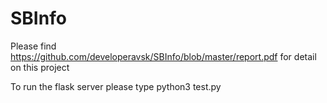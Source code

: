 # SBInfo

Please find https://github.com/developeravsk/SBInfo/blob/master/report.pdf for detail on this project

To run the flask server please type python3 test.py
